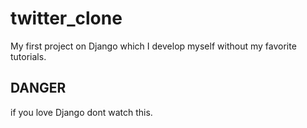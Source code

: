# twitter_clone

My first project on Django which I develop myself without my favorite tutorials.

## DANGER
if you love Django dont watch this. 
